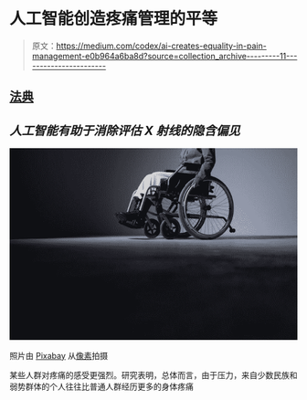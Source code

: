 # 人工智能创造疼痛管理的平等

> 原文：<https://medium.com/codex/ai-creates-equality-in-pain-management-e0b964a6ba8d?source=collection_archive---------11----------------------->

## [法典](http://medium.com/codex)

## *人工智能有助于消除评估 X 射线的隐含偏见*

![](img/31e7a3e35da0c95aca218b9d7717e10f.png)

照片由 [Pixabay](https://www.pexels.com/@pixabay?utm_content=attributionCopyText&utm_medium=referral&utm_source=pexels) 从[像素](https://www.pexels.com/photo/abstract-bubble-clean-clear-221189/?utm_content=attributionCopyText&utm_medium=referral&utm_source=pexels)拍摄

某些人群对疼痛的感受更强烈。研究表明，总体而言，由于压力，来自少数民族和弱势群体的个人往往比普通人群经历更多的身体疼痛